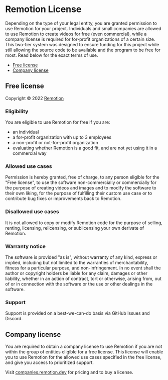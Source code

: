 # Remotion License

Depending on the type of your legal entity, you are granted permission to use Remotion for your project. Individuals and small companies are allowed to use Remotion to create videos for free (even commercial), while a company license is required for for-profit organizations of a certain size. This two-tier system was designed to ensure funding for this project while still allowing the source code to be available and the program to be free for most. Read below for the exact terms of use.

- [Free license](#free-license)
- [Company license](#company-license)

## Free license

Copyright © 2022 [Remotion](https://www.remotion.dev/)

### Eligibility

You are eligible to use Remotion for free if you are:

- an individual
- a for-profit organization with up to 3 employees
- a non-profit or not-for-profit organization
- evaluating whether Remotion is a good fit, and are not yet using it in a commercial way

### Allowed use cases

Permission is hereby granted, free of charge, to any person eligible for the "Free license", to use the software non-commercially or commercially for the purpose of creating videos and images and to modify the software to their own liking, for the purpose of fulfilling their custom use case or to contribute bug fixes or improvements back to Remotion.

### Disallowed use cases

It is not allowed to copy or modify Remotion code for the purpose of selling, renting, licensing, relicensing, or sublicensing your own derivate of Remotion.

### Warranty notice

The software is provided "as is", without warranty of any kind, express or implied, including but not limited to the warranties of merchantability, fitness for a particular purpose, and non-infringement. In no event shall the author or copyright holders be liable for any claim, damages or other liability, whether in an action of contract, tort or otherwise, arising from, out of or in connection with the software or the use or other dealings in the software.

### Support

Support is provided on a best-we-can-do basis via GitHub Issues and Discord.

## Company license

You are required to obtain a company license to use Remotion if you are not within the group of entities eligible for a free license. This license will enable you to use Remotion for the allowed use cases specified in the free license, and give you access to prioritized support.

Visit [companies.remotion.dev](https://companies.remotion.dev) for pricing and to buy a license.
